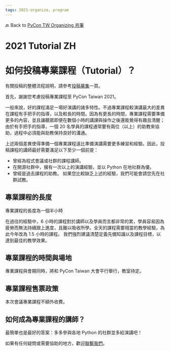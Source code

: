 ```yaml
---
tags: 2021-organize, program
---
```


🔙 Back to [PyCon TW Organizing 共筆](https://hackmd.io/@pycontw/SyG5_GrED/https%3A%2F%2Fhackmd.io%2F%40pycontw%2FByi2hyM9w)

# 2021 Tutorial ZH

# 如何投稿專業課程（Tutorial）？

有關投稿的整體流程說明，請參考[投稿募集](https://tw.pycon.org/latest#/proposal)一頁。

首先，謝謝您考慮投稿專業課程至 PyCon Taiwan 2021。

一般來說，好的課程滿足一場好演講的諸多特性。不過專業課程較演講最大的差異在課程有手把手的指導，以及較長的時間。因為有更長的時間，專業課程需要準備更多的內容，並且讓聽眾即便在數個小時的講課與操作之後還能覺得有趣且清醒；由於有手把手的指導，一個 20 名學員的課程通常要有兩位（以上）的助教來協助，過程中必須能與助教保持良好的溝通。

上述兩個差異使得準備一個專業課程遠比準備演講需要更多練習和經驗。因此，投稿課程的講師最好需要滿足以下至少一個前提：

* 曾經為程式會議或社群的課程講師。
* 在開源社群中，擁有一次以上的演講經驗，並以 Python 在地社群為優。
* 曾經是過去課程的助教。
如果您比較缺乏上述的經驗，我們可能會請您先在社群試教。

## 專業課程的長度
專業課程的長度為一個半小時

在過往的經驗中，6 小時的課程對於講師以及學員而言都非常的累，學員容易因為疲勞而無法持續跟上進度，且難以吸收所學。全天的課程需要相當的教學經驗，為此今年改為 1.5 小時的課程。 我們強烈建議清楚定義先備知識以及課程目標，以達到最佳的教學效果。

## 專業課程的時間與場地
專業課程與會期同時，將和 PyCon Taiwan 大會平行舉行，教室待定。

## 專業課程售票政策
本次會議專業課程不額外收費。

## 如何成為專業課程的講師？
最簡單也是最好的答案：多多參與各地 Python 的社群並多給演講吧！

如果有任何疑問或需要協助的地方，歡迎[聯繫我們](mailto:organizers@pycon.tw)。